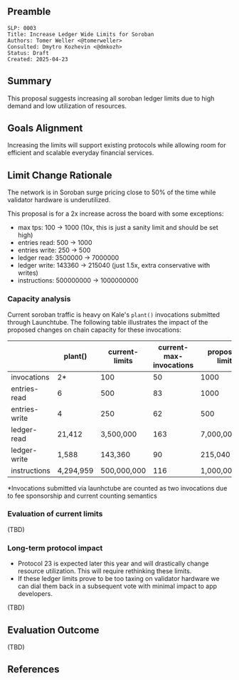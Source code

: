## Preamble

```
SLP: 0003
Title: Increase Ledger Wide Limits for Soroban  
Authors: Tomer Weller <@tomerweller>
Consulted: Dmytro Kozhevin <@dmkozh> 
Status: Draft
Created: 2025-04-23
```

## Summary

This proposal suggests increasing all soroban ledger limits due to high demand and low utilization of resources. 

## Goals Alignment

Increasing the limits will support existing protocols while allowing room for efficient and scalable everyday financial services.

## Limit Change Rationale

The network is in Soroban surge pricing close to 50% of the time while validator hardware is underutilized.

This proposal is for a 2x increase across the board with some exceptions: 

- max tps: 100 -> 1000 (10x, this is just a sanity limit and should be set high)
- entries read: 500 -> 1000
- entries write: 250 -> 500
- ledger read: 3500000 -> 7000000
- ledger write: 143360 -> 215040 (just 1.5x, extra conservative with writes)
- instructions: 500000000 -> 1000000000

### Capacity analysis 

Current soroban traffic is heavy on Kale's `plant()` invocations submitted through Launchtube. The following table illustrates the 
impact of the proposed changes on chain capacity for these invocations: 

|                | plant()        | current-limits | current-max-invocations | proposed-limits | proposed-max-invocations |
|----------------|----------------|----------------|-------------------------|-----------------|--------------------------|
| invocations    | 2*             | 100            | 50                      | 1000            | 500                      |
| entries-read   | 6              | 500            | 83                      | 1000            | 166                      |
| entries-write  | 4              | 250            | 62                      | 500             | 125                      |
| ledger-read    | 21,412         | 3,500,000      | 163                     | 7,000,000       | 326                      |
| ledger-write   | 1,588          | 143,360        | 90                      | 215,040         | 135                      |
| instructions   | 4,294,959      | 500,000,000    | 116                     | 1,000,000,000   | 232                      | 

*Invocations submitted via launhctube are counted as two invocations due to fee sponsorship and current counting semantics  

### Evaluation of current limits

(TBD)

### Long-term protocol impact

- Protocol 23 is expected later this year and will drastically change resource utilization. This will require rethinking these limits.
- If these ledger limits prove to be too taxing on validator hardware we can dial them back in a subsequent vote with minimal impact to app developers.

(TBD)

## Evaluation Outcome

(TBD)

## References
